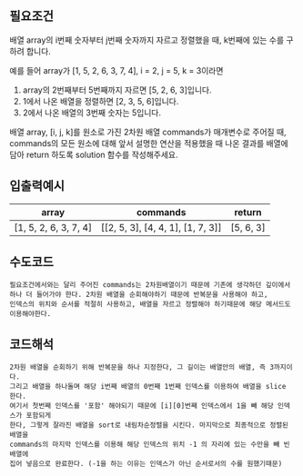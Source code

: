 ## 필요조건

배열 array의 i번째 숫자부터 j번째 숫자까지 자르고 정렬했을 때, k번째에 있는 수를 구하려 합니다.

예를 들어 array가 [1, 5, 2, 6, 3, 7, 4], i = 2, j = 5, k = 3이라면

1. array의 2번째부터 5번째까지 자르면 [5, 2, 6, 3]입니다.
2. 1에서 나온 배열을 정렬하면 [2, 3, 5, 6]입니다.
3. 2에서 나온 배열의 3번째 숫자는 5입니다.

배열 array, [i, j, k]를 원소로 가진 2차원 배열 commands가 매개변수로 주어질 때, 
commands의 모든 원소에 대해 앞서 설명한 연산을 적용했을 때 나온 결과를 배열에 담아 return 하도록
solution 함수를 작성해주세요.

## 입출력예시

| array | commands |  return |
|:----------:|:----------:|:----------:|
| [1, 5, 2, 6, 3, 7, 4] | [[2, 5, 3], [4, 4, 1], [1, 7, 3]]	 | [5, 6, 3] |

## 수도코드

```
필요조건에서와는 달리 주어진 commands는 2차원배열이기 때문에 기존에 생각하던 깊이에서 
하나 더 들어가야 한다. 2차원 배열을 순회해야하기 때문에 반복문을 사용해야 하고,
인덱스의 위치와 순서를 적절히 사용하고, 배열을 자르고 정렬해야 하기때문에 해당 메서드도 이용해야한다.
```

## 코드해석

```
2차원 배열을 순회하기 위해 반복문을 하나 지정한다, 그 길이는 배열안의 배열, 즉 3까지이다.
그리고 배열을 하나돌며 해당 i번째 배열의 0번째 1번째 인덱스를 이용하여 배열을 slice 한다.
여기서 첫번째 인덱스를 '포함' 해야되기 때문에 [i][0]번째 인덱스에서 1을 빼 해당 인덱스가 포함되게
한다, 그렇게 잘라진 배열을 sort로 내림차순정렬을 시킨다. 마지막으로 최종적으로 정렬된 배열을
commands의 마지막 인덱스를 이용해 해당 인덱스의 위치 -1 의 자리에 있는 수만을 빼 빈 배열에
집어 넣음으로 완료한다. (-1을 하는 이유는 인덱스가 아닌 순서로서의 수를 원했기때문)
```